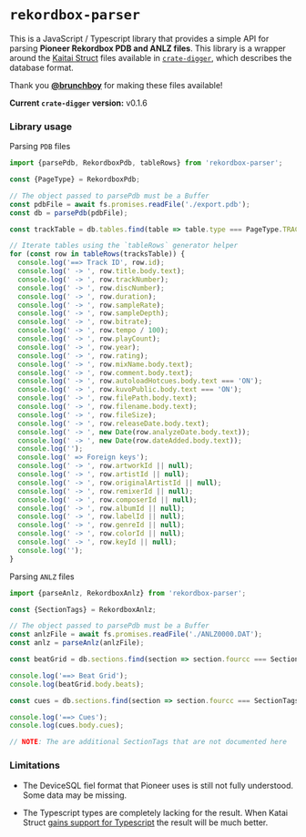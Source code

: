 # `rekordbox-parser`

This is a JavaScript / Typescript library that provides a simple API for
parsing **Pioneer Rekordbox PDB and ANLZ files**. This library is a wrapper
around the [Kaitai Struct](https://kaitai.io/) files available in
[`crate-digger`](https://github.com/Deep-Symmetry/crate-digger/), which
describes the database format.

Thank you [**@brunchboy**](https://github.com/brunchboy) for making these
files available!

**Current `crate-digger` version:** v0.1.6

### Library usage

Parsing `PDB` files

```ts
import {parsePdb, RekordboxPdb, tableRows} from 'rekordbox-parser';

const {PageType} = RekordboxPdb;

// The object passed to parsePdb must be a Buffer
const pdbFile = await fs.promises.readFile('./export.pdb');
const db = parsePdb(pdbFile);

const trackTable = db.tables.find(table => table.type === PageType.TRACKS);

// Iterate tables using the `tableRows` generator helper
for (const row in tableRows(tracksTable)) {
  console.log('==> Track ID', row.id);
  console.log(' -> ', row.title.body.text);
  console.log(' -> ', row.trackNumber);
  console.log(' -> ', row.discNumber);
  console.log(' -> ', row.duration);
  console.log(' -> ', row.sampleRate);
  console.log(' -> ', row.sampleDepth);
  console.log(' -> ', row.bitrate);
  console.log(' -> ', row.tempo / 100);
  console.log(' -> ', row.playCount);
  console.log(' -> ', row.year);
  console.log(' -> ', row.rating);
  console.log(' -> ', row.mixName.body.text);
  console.log(' -> ', row.comment.body.text);
  console.log(' -> ', row.autoloadHotcues.body.text === 'ON');
  console.log(' -> ', row.kuvoPublic.body.text === 'ON');
  console.log(' -> ', row.filePath.body.text);
  console.log(' -> ', row.filename.body.text);
  console.log(' -> ', row.fileSize);
  console.log(' -> ', row.releaseDate.body.text);
  console.log(' -> ', new Date(row.analyzeDate.body.text));
  console.log(' -> ', new Date(row.dateAdded.body.text));
  console.log('');
  console.log(' => Foreign keys');
  console.log(' -> ', row.artworkId || null);
  console.log(' -> ', row.artistId || null);
  console.log(' -> ', row.originalArtistId || null);
  console.log(' -> ', row.remixerId || null);
  console.log(' -> ', row.composerId || null);
  console.log(' -> ', row.albumId || null);
  console.log(' -> ', row.labelId || null);
  console.log(' -> ', row.genreId || null);
  console.log(' -> ', row.colorId || null);
  console.log(' -> ', row.keyId || null);
  console.log('');
}
```

Parsing `ANLZ` files

```ts
import {parseAnlz, RekordboxAnlz} from 'rekordbox-parser';

const {SectionTags} = RekordboxAnlz;

// The object passed to parsePdb must be a Buffer
const anlzFile = await fs.promises.readFile('./ANLZ0000.DAT');
const anlz = parseAnlz(anlzFile);

const beatGrid = db.sections.find(section => section.fourcc === SectionTags.BEAT_GRID);

console.log('==> Beat Grid');
console.log(beatGrid.body.beats);

const cues = db.sections.find(section => section.fourcc === SectionTags.CUES);

console.log('==> Cues');
console.log(cues.body.cues);

// NOTE: The are additional SectionTags that are not documented here
```

### Limitations

- The DeviceSQL fiel format that Pioneer uses is still not fully
  understood. Some data may be missing.

- The Typescript types are completely lacking for the result. When Katai
  Struct [gains support for
  Typescript](https://github.com/kaitai-io/kaitai_struct/issues/542) the
  result will be much better.
